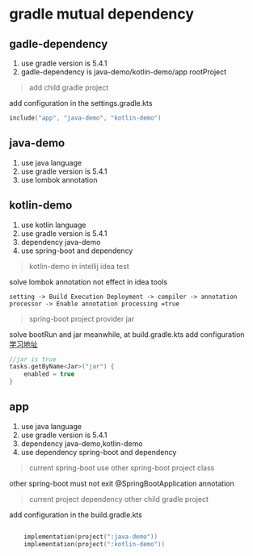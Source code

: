 # gradle mutual dependency


## gadle-dependency

1. use gradle version is 5.4.1
2. gadle-dependency is java-demo/kotlin-demo/app rootProject

> add child gradle project

add configuration in the settings.gradle.kts

```kotlin
include("app", "java-demo", "kotlin-demo")

```
## java-demo

1. use java language
2. use gradle version is 5.4.1
3. use lombok annotation

## kotlin-demo

1. use kotlin language
2. use gradle version is 5.4.1
3. dependency java-demo
4. use spring-boot and dependency

> kotlin-demo in intellij idea test

solve lombok annotation not effect in idea tools 
```
setting -> Build Execution Deployment -> compiler -> annotation processor -> Enable annotation processing =true

```

> spring-boot project provider jar 

solve bootRun and jar meanwhile, at build.gradle.kts add configuration  
[学习地址](https://docs.spring.io/spring-boot/docs/current/gradle-plugin/reference/html/)

```kotlin
//jar is true
tasks.getByName<Jar>("jar") {
    enabled = true
}

```

## app

1. use java language
2. use gradle version is 5.4.1
3. dependency java-demo,kotlin-demo
4. use dependency spring-boot and dependency

> current spring-boot use other spring-boot project class

other spring-boot must not exit @SpringBootApplication annotation

> current project dependency other child gradle project

add configuration in the build.gradle.kts

```kotlin

    implementation(project(":java-demo"))
    implementation(project(":kotlin-demo"))

```


